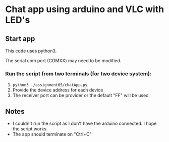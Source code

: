 # Chat app using arduino and VLC with LED's
## Start app
This code uses python3.

The serial com port (COMXX) may need to be modified.

### Run the script from two terminals (for two device system):
1. `python3 ./assignment05/chatApp.py`
2. Provide the device address for each device
3. The receiver port can be provider or the default "FF" will be used

## Notes
- I couldn't run the script as I don't have the arduino connected. I hope the script works.
- The app should terminate on "Ctrl+C"
